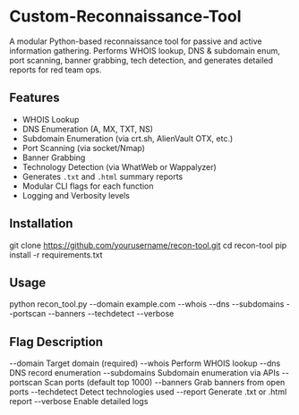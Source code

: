 # Custom-Reconnaissance-Tool
A modular Python-based reconnaissance tool for passive and active information gathering. Performs WHOIS lookup, DNS &amp; subdomain enum, port scanning, banner grabbing, tech detection, and generates detailed reports for red team ops.

##  Features

- WHOIS Lookup
- DNS Enumeration (A, MX, TXT, NS)
- Subdomain Enumeration (via crt.sh, AlienVault OTX, etc.)
- Port Scanning (via socket/Nmap)
- Banner Grabbing
- Technology Detection (via WhatWeb or Wappalyzer)
- Generates `.txt` and `.html` summary reports
- Modular CLI flags for each function
- Logging and Verbosity levels

## Installation

git clone https://github.com/yourusername/recon-tool.git
cd recon-tool
pip install -r requirements.txt

## Usage
python recon_tool.py --domain example.com --whois --dns --subdomains --portscan --banners --techdetect --verbose

## Flag	Description
--domain	Target domain (required)
--whois	Perform WHOIS lookup
--dns	DNS record enumeration
--subdomains	Subdomain enumeration via APIs
--portscan	Scan ports (default top 1000)
--banners	Grab banners from open ports
--techdetect	Detect technologies used
--report	Generate .txt or .html report
--verbose	Enable detailed logs
